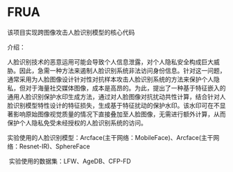 # FRUA
该项目实现跨图像攻击人脸识别模型的核心代码

介绍：

​	人脸识别技术的恶意运用可能会导致个人信息泄露，对个人隐私安全构成巨大威胁。因此，急需一种方法来遏制人脸识别系统非法访问身份信息。针对这一问题，通常采用为人脸图像设计针对性对抗样本攻击人脸识别系统的方法来保护个人隐私，但对于海量社交媒体图像，成本是高昂的。为此，提出了一种基于特征嵌入的通用人脸识别保护水印生成方法，通过对人脸图像对抗扰动共性计算，结合针对人脸识别模型特性设计的特征损失，生成基于特征扰动的保护水印。该水印可在不显著影响原始图像视觉质量的情况下直接叠加至人脸图像，无需进行额外计算，从而保护个人隐私免受未经授权的人脸识别系统的访问。

​	实验使用的人脸识别模型：Arcface(主干网络：MobileFace)、Arcface(主干网络：Resnet-IR)、SphereFace

​	实验使用的数据集：LFW、AgeDB、CFP-FD